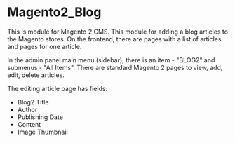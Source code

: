 # Magento2_Blog
This is module for Magento 2 CMS. This module for adding a blog articles to the Magento stores.
On the frontend, there are pages with a list of articles and pages for one article.

In the admin panel main menu (sidebar), there is an item - "BLOG2" and submenus - "All Items".
There are standard Magento 2 pages to view, add, edit, delete articles.

The editing article page has fields:
- Blog2 Title
- Author
- Publishing Date
- Content
- Image Thumbnail
